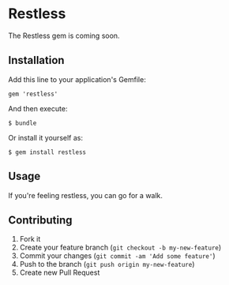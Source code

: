 # Restless

The Restless gem is coming soon.

## Installation

Add this line to your application's Gemfile:

    gem 'restless'

And then execute:

    $ bundle

Or install it yourself as:

    $ gem install restless

## Usage

If you're feeling restless, you can go for a walk.

## Contributing

1. Fork it
2. Create your feature branch (`git checkout -b my-new-feature`)
3. Commit your changes (`git commit -am 'Add some feature'`)
4. Push to the branch (`git push origin my-new-feature`)
5. Create new Pull Request
